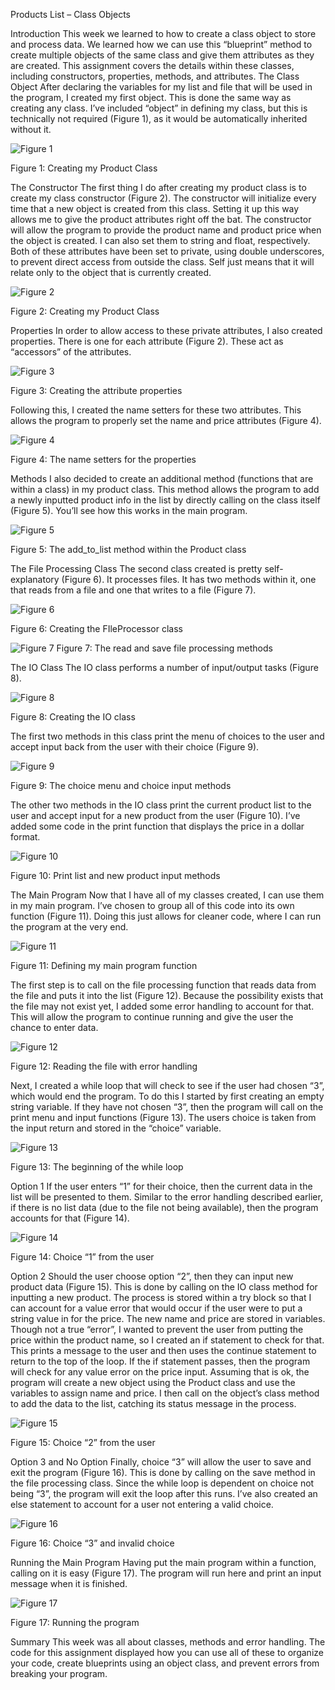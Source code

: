 Products List – Class Objects

Introduction
This week we learned to how to create a class object to store and process data.  We learned how we can use this “blueprint” method to create multiple objects of the same class and give them attributes as they are created.  This assignment covers the details within these classes, including constructors, properties, methods, and attributes.
The Class Object
After declaring the variables for my list and file that will be used in the program, I created my first object. This is done the same way as creating any class. I’ve included “object” in defining my class, but this is technically not required (Figure 1), as it would be automatically inherited without it.

![Figure 1](Figure%201.png "Figure 1")

Figure 1: Creating my Product Class

The Constructor
The first thing I do after creating my product class is to create my class constructor (Figure 2). The constructor will initialize every time that a new object is created from this class. Setting it up this way allows me to give the product attributes right off the bat. The constructor will allow the program to provide the product name and product price when the object is created. I can also set them to string and float, respectively. Both of these attributes have been set to private, using double underscores, to prevent direct access from outside the class. Self just means that it will relate only to the object that is currently created.

![Figure 2](Figure%202.png "Figure 2")

Figure 2: Creating my Product Class

Properties
In order to allow access to these private attributes, I also created properties. There is one for each attribute (Figure 2). These act as “accessors” of the attributes.

![Figure 3](3.png "Figure 3")

Figure 3: Creating the attribute properties

Following this, I created the name setters for these two attributes. This allows the program to properly set the name and price attributes (Figure 4).

![Figure 4](4.png "Figure 4")

Figure 4: The name setters for the properties

Methods
I also decided to create an additional method (functions that are within a class) in my product class. This method allows the program to add a newly inputted product info in the list by directly calling on the class itself (Figure 5). You’ll see how this works in the main program.

![Figure 5](5.png "Figure 5")

Figure 5: The add_to_list method within the Product class

The File Processing Class
The second class created is pretty self-explanatory (Figure 6). It processes files. It has two methods within it, one that reads from a file and one that writes to a file (Figure 7).

![Figure 6](6.png "Figure 6")

Figure 6: Creating the FIleProcessor class

![Figure 7](7.png "Figure 7")
Figure 7: The read and save file processing methods

The IO Class
The IO class performs a number of input/output tasks (Figure 8).

![Figure 8](8.png "Figure 8")

Figure 8: Creating the IO class

The first two methods in this class print the menu of choices to the user and accept input back from the user with their choice (Figure 9).

![Figure 9](9.png "Figure 9")

Figure 9: The choice menu and choice input methods

The other two methods in the IO class print the current product list to the user and accept input for a new product from the user (Figure 10). I’ve added some code in the print function that displays the price in a dollar format.

![Figure 10](10.png "Figure 10")

Figure 10: Print list and new product input methods

The Main Program
Now that I have all of my classes created, I can use them in my main program. I’ve chosen to group all of this code into its own function (Figure 11). Doing this just allows for cleaner code, where I can run the program at the very end.

![Figure 11](10.png "Figure 11")

Figure 11: Defining my main program function

The first step is to call on the file processing function that reads data from the file and puts it into the list (Figure 12). Because the possibility exists that the file may not exist yet, I added some error handling to account for that. This will allow the program to continue running and give the user the chance to enter data.

![Figure 12](12.png "Figure 12")

Figure 12: Reading the file with error handling

Next, I created a while loop that will check to see if the user had chosen “3”, which would end the program. To do this I started by first creating an empty string variable. If they have not chosen “3”, then the program will call on the print menu and input functions (Figure 13).  The users choice is taken from the input return and stored in the “choice” variable.

![Figure 13](13.png "Figure 13")

Figure 13: The beginning of the while loop

Option 1
If the user enters “1” for their choice, then the current data in the list will be presented to them. Similar to the error handling described earlier, if there is no list data (due to the file not being available), then the program accounts for that (Figure 14).

![Figure 14](14.png "Figure 14")

Figure 14: Choice “1” from the user

Option 2
Should the user choose option “2”, then they can input new product data (Figure 15). This is done by calling on the IO class method for inputting a new product. The process is stored within a try block so that I can account for a value error that would occur if the user were to put a string value in for the price.  The new name and price are stored in variables. 
Though not a true “error”, I wanted to prevent the user from putting the price within the product name, so I created an if statement to check for that. This prints a message to the user and then uses the continue statement to return to the top of the loop.
If the if statement passes, then the program will check for any value error on the price input. Assuming that is ok, the program will create a new object using the Product class and use the variables to assign name and price. I then call on the object’s class method to add the data to the list, catching its status message in the process.

![Figure 15](15.png "Figure 15")

Figure 15: Choice “2” from the user

Option 3 and No Option
Finally, choice “3” will allow the user to save and exit the program (Figure 16). This is done by calling on the save method in the file processing class. Since the while loop is dependent on choice not being “3”, the program will exit the loop after this runs. 
I’ve also created an else statement to account for a user not entering a valid choice.

![Figure 16](16.png "Figure 16")

Figure 16: Choice “3” and invalid choice

Running the Main Program
Having put the main program within a function, calling on it is easy (Figure 17). The program will run here and print an input message when it is finished.

![Figure 17](17.png "Figure 17")

Figure 17: Running the program

Summary
This week was all about classes, methods and error handling. The code for this assignment displayed how you can use all of these to organize your code, create blueprints using an object class, and prevent errors from breaking your program.
